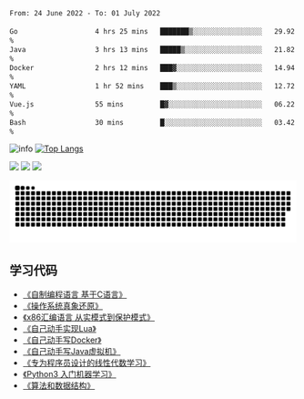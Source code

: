 <!--START_SECTION:waka-->

```text
From: 24 June 2022 - To: 01 July 2022

Go                   4 hrs 25 mins   ███████▒░░░░░░░░░░░░░░░░░   29.92 %
Java                 3 hrs 13 mins   █████▒░░░░░░░░░░░░░░░░░░░   21.82 %
Docker               2 hrs 12 mins   ███▓░░░░░░░░░░░░░░░░░░░░░   14.94 %
YAML                 1 hr 52 mins    ███▒░░░░░░░░░░░░░░░░░░░░░   12.72 %
Vue.js               55 mins         █▓░░░░░░░░░░░░░░░░░░░░░░░   06.22 %
Bash                 30 mins         █░░░░░░░░░░░░░░░░░░░░░░░░   03.42 %
```

<!--END_SECTION:waka-->

![info](https://github-readme-stats.vercel.app/api?username=chenlingmin&show_icons=true&count_private=true&hide=prs&theme=default_repocard)
[![Top Langs](https://github-readme-stats.vercel.app/api/top-langs/?username=chenlingmin&layout=compact)](https://github.com/anuraghazra/github-readme-stats)


[![](https://img.shields.io/badge/OS-Arch%20Linux-33aadd?style=flat-square&logo=arch-linux&logoColor=ffffff)](https://www.archlinux.org/)
[![](https://img.shields.io/badge/macOS-Hackintosh-292e33?style=flat-square&logo=apple&logoColor=ffffff)](https://www.tonymacx86.com/)
![](https://visitor-badge.glitch.me/badge?page_id=CasterWx.readme)

![](https://raw.githubusercontent.com/chenlingmin/chenlingmin/main/assets/github-contribution-grid-snake.svg)  

## 学习代码

* [《自制编程语言 基于C语言》](https://github.com/chenlingmin/sparrow)
* [《操作系统真象还原》](https://github.com/chenlingmin/os-learn)
* [《x86汇编语言 从实模式到保护模式》](https://github.com/chenlingmin/x86_assembly)
* [《自己动手实现Lua》](https://github.com/chenlingmin/luago)
* [《自己动手写Docker》](https://github.com/chenlingmin/mydocker)
* [《自己动手写Java虚拟机》](https://github.com/chenlingmin/jvmgo)
* [《专为程序员设计的线性代数学习》](https://github.com/chenlingmin/Play-with-Linear-Algebra)
* [《Python3 入门机器学习》](https://github.com/chenlingmin/python3-ml)
* [《算法和数据结构》](https://github.com/chenlingmin/algorithms)
